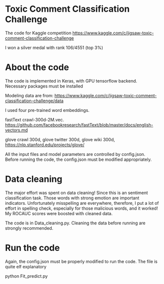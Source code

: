# Toxic Comment Classification Challenge

The code for Kaggle competition https://www.kaggle.com/c/jigsaw-toxic-comment-classification-challenge

I won a silver medal with rank 106/4551 (top 3%)


# About the code
The code is implemented in Keras, with GPU tensorflow backend. Necessary packages must be installed 

Modeling data are from: https://www.kaggle.com/c/jigsaw-toxic-comment-classification-challenge/data

I used four pre-trained word embeddings. 

fastText crawl-300d-2M.vec. https://github.com/facebookresearch/fastText/blob/master/docs/english-vectors.md


glove crawl 300d, glove twitter 300d, glove wiki 300d, https://nlp.stanford.edu/projects/glove/

All the input files and model parameters are controlled by config.json. Before running the code, the config.json must be modified appropriately.

# Data cleaning
The major effort was spent on data cleaning! Since this is an sentiment classification task. Those words with strong emotion are important indicators. Unfortunately misspelling are everywhere, therefore, I put a lot of effort in spelling check, especially for those malicious words, and it worked! My ROCAUC scores were boosted with cleaned data. 

The code is in Data_cleaning.py. Cleaning the data before running are strongly recommended.

# Run the code
Again, the config.json must be properly modified to run the code. The file is quite elf explanatory

python Fit_predict.py

